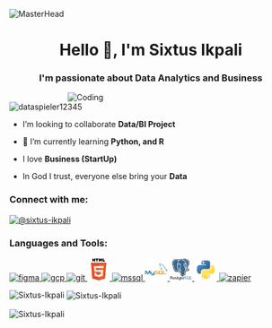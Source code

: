 ![MasterHead](https://thumbs.gfycat.com/BetterHandmadeGull-size_restricted.gif)
<h1 align="center">Hello 👋, I'm Sixtus Ikpali​</h1>
<h3 align="center">I'm passionate about Data Analytics and Business </h3>
<img align="right" alt="Coding" width="400" src="https://i.pinimg.com/originals/f9/13/57/f9135788c6aeeec438abb986f283936c.gif">


<p align="left"> <img src="https://komarev.com/ghpvc/?username=Sixtus-Ikpali&label=Profile%20views&color=0e75b6&style=flat" alt="dataspieler12345" /> </p>

- I’m looking to collaborate **Data/BI Project**

- 🤝 I’m currently learning **Python, and R**

- I love **Business (StartUp)**

- In God I trust, everyone else bring your **Data**

<h3 align="left">Connect with me:</h3>
<p align="left">
<a href="http:www.linkedin.com/in/sixtus-ikpali" target="blank"><img align="center" src="https://raw.www.linkedin.com/rahuldkjain/github-profile-readme-generator/master/src/images/icons/Social/hackerrank.svg" alt="@sixtus-ikpali" height="30" width="40" /></a>
</p>

<h3 align="left">Languages and Tools:</h3>
 </a> <a href="https://www.figma.com/" target="_blank" rel="noreferrer"> <img src="https://www.vectorlogo.zone/logos/figma/figma-icon.svg" alt="figma" width="40" height="40"/> </a> <a href="https://cloud.google.com" target="_blank" rel="noreferrer"> <img src="https://www.vectorlogo.zone/logos/google_cloud/google_cloud-icon.svg" alt="gcp" width="40" height="40"/> </a> <a href="https://git-scm.com/" target="_blank" rel="noreferrer"> <img src="https://www.vectorlogo.zone/logos/git-scm/git-scm-icon.svg" alt="git" width="40" height="40"/> </a> <a href="https://www.w3.org/html/" target="_blank" rel="noreferrer"> <img src="https://raw.githubusercontent.com/devicons/devicon/master/icons/html5/html5-original-wordmark.svg" alt="html5" width="40" height="40"/> </a> <a href="https://www.microsoft.com/en-us/sql-server" target="_blank" rel="noreferrer"> <img src="https://www.svgrepo.com/show/303229/microsoft-sql-server-logo.svg" alt="mssql" width="40" height="40"/> </a> <a href="https://www.mysql.com/" target="_blank" rel="noreferrer"> <img src="https://raw.githubusercontent.com/devicons/devicon/master/icons/mysql/mysql-original-wordmark.svg" alt="mysql" width="40" height="40"/> </a> <a href="https://www.postgresql.org" target="_blank" rel="noreferrer"> <img src="https://raw.githubusercontent.com/devicons/devicon/master/icons/postgresql/postgresql-original-wordmark.svg" alt="postgresql" width="40" height="40"/> </a> <a href="https://www.python.org" target="_blank" rel="noreferrer"> <img src="https://raw.githubusercontent.com/devicons/devicon/master/icons/python/python-original.svg" alt="python" width="40" height="40"/> </a> <a href="https://zapier.com" target="_blank" rel="noreferrer"> <img src="https://www.vectorlogo.zone/logos/zapier/zapier-icon.svg" alt="zapier" width="40" height="40"/> </a> </p>

<p><img align="left" src="https://github-readme-stats.vercel.app/api/top-langs?username=Sixtus-Ikpali&show_icons=true&locale=en&layout=compact" alt="Sixtus-Ikpali" /></p>

<p>&nbsp;<img align="center" src="https://github-readme-stats.vercel.app/api?username=Sixtus-Ikpali&show_icons=true&locale=en" alt="Sixtus-Ikpali" /></p>

<p><img align="center" src="https://github-readme-streak-stats.herokuapp.com/?user=Sixtus-Ikpali&" alt="Sixtus-Ikpali" /></p>
